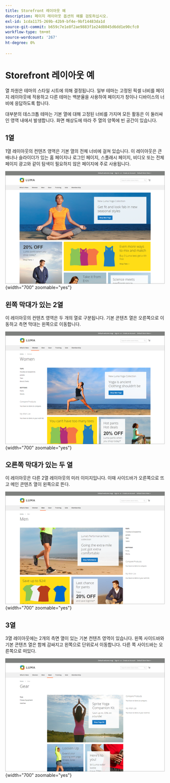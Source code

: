 ```yaml
---
title: Storefront 레이아웃 예
description: 페이지 레이아웃 옵션의 예를 검토하십시오.
exl-id: 1cda1175-269b-42b9-bf4e-9bf14483da1d
source-git-commit: b659c7e1e8f2ae9883f1e24d8045d6dd1e90cfc0
workflow-type: tm+mt
source-wordcount: '267'
ht-degree: 0%

---
```


# Storefront 레이아웃 예

열 차원은 테마의 스타일 시트에 의해 결정됩니다. 일부 테마는 고정된 픽셀 너비를 페이지 레이아웃에 적용하고 다른 테마는 백분율을 사용하여 페이지가 창이나 디바이스의 너비에 응답하도록 합니다.

대부분의 데스크톱 테마는 기본 열에 대해 고정된 너비를 가지며 모든 활동은 이 둘러싸인 영역 내에서 발생합니다. 화면 해상도에 따라 주 열의 양쪽에 빈 공간이 있습니다.

## 1열

1열 레이아웃의 컨텐츠 영역은 기본 열의 전체 너비에 걸쳐 있습니다. 이 레이아웃은 큰 배너나 슬라이더가 있는 홈 페이지나 로그인 페이지, 스플래시 페이지, 비디오 또는 전체 페이지 광고와 같이 탐색이 필요하지 않은 페이지에 주로 사용됩니다.

![1열 레이아웃의 예](./assets/page-layout-1-col.png){width="700" zoomable="yes"}

## 왼쪽 막대가 있는 2열

이 레이아웃의 컨텐츠 영역은 두 개의 열로 구분됩니다. 기본 콘텐츠 열은 오른쪽으로 이동하고 측면 막대는 왼쪽으로 이동합니다.

![왼쪽 막대가 있는 두 열의 예](./assets/page-layout-2-col-left-bar.png){width="700" zoomable="yes"}

## 오른쪽 막대가 있는 두 열

이 레이아웃은 다른 2열 레이아웃의 미러 이미지입니다. 이때 사이드바가 오른쪽으로 뜨고 메인 콘텐츠 열이 왼쪽으로 뜬다.

![오른쪽 막대가 있는 두 열의 예](./assets/page-layout-2-col-right-bar.png){width="700" zoomable="yes"}

## 3열

3열 레이아웃에는 2개의 측면 열이 있는 기본 컨텐츠 영역이 있습니다. 왼쪽 사이드바와 기본 콘텐츠 열은 함께 감싸지고 왼쪽으로 단위로서 이동합니다. 다른 쪽 사이드바는 오른쪽으로 떠있다.

![세 열의 예](./assets/page-layout-3-col.png){width="700" zoomable="yes"}
